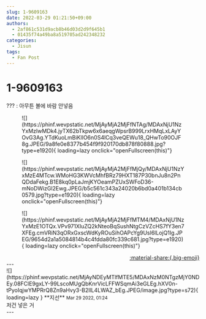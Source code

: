 ```yaml
---
slug: 1-9609163
date: 2022-03-29 01:21:50+09:00
authors:
  - 2af861c531d9acb8b46d03d2d9f645b1
  - 01435f74a49ba8a519705ad242348232
categories:
  - Jisun
tags:
  - Fan Post
---
```


# 1-9609163

<div class="post-container" markdown="1">
<div class="content-container md-sidebar__scrollwrap" markdown="1">

??? : 아무튼 볼에 바람 안넣음
<figure markdown="1">
![](https://phinf.wevpstatic.net/MjAyMjA2MjFfNTAg/MDAxNjU1NzYxMzIwMDk4.jyTX62bTkpw6x6aeqgWpsrB999LrxHMqLxLAyYOvG3Ag.YTdKuoLmBiKlIO6n0S4lCq3veQEWu18_QHwTo90OJF8g.JPEG/9a8fe0e8377b454f9f920170db878f80888.jpg?type=e1920){ loading=lazy onclick="openFullscreen(this)"}
</figure>

<figure markdown="1">
![](https://phinf.wevpstatic.net/MjAyMjA2MjFfMjQy/MDAxNjU1NzYxMzE4MTcw.WMoHG3KWVcMhfBRz79HXT187P30bnJu8n2PnQDdaFekg.B1E8kq0pLaJmjKYOeamPZUxSWFoD36-mNoDWizGl2Ewg.JPEG/b5c561c343a24020b6bd0a401b134cb0579.jpg?type=e1920){ loading=lazy onclick="openFullscreen(this)"}
</figure>

<figure markdown="1">
![](https://phinf.wevpstatic.net/MjAyMjA2MjFfMTM4/MDAxNjU1NzYxMzE1OTQx.VPv971XIuZQ2kNteoBqSushNtgCzVZcHS7fY3en7XFEg.cmVRiN3qORxGxscWdKyROuSihOAPcYg9Usl6lLojQ1Ig.JPEG/9654d2a1a5084814b4c4fdda80fc339c681.jpg?type=e1920){ loading=lazy onclick="openFullscreen(this)"}
</figure>


</div>
</div>

<div style="text-align: right;" markdown="1">
<a href="https://weverse.io/fromis9/fanpost/1-9609163" style="text-align: right;">:material-share:{.big-emoji}</a>
</div>
---

<div class="comments-container md-sidebar__scrollwrap" markdown="1">
<div class="comment" markdown="1">
<div class='id-container' markdown="1">
![](https://phinf.wevpstatic.net/MjAyNDEyMTlfMTE5/MDAxNzM0NTgzMjY0NDEy.08FClE9gxLY-99LscoMUgQbKnrVicLFFWSqmAi3eGLEg.hXV0n-tPyoIqjwYMPRrQ8Zn9aHvy3-B2llL4LWAZ_bEg.JPEG/image.jpg?type=s72){ loading=lazy }
**<span class="artist">지선</span>** <small>Mar 29 2022, 01:24</small><br>
</div>
<div class='comment-body' markdown="1">
저건 넣은 거
</div>
</div>
</div>
---
